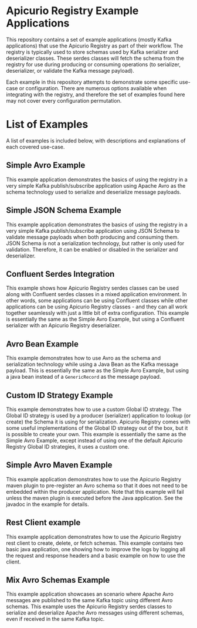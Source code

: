 # Apicurio Registry Example Applications
This repository contains a set of example applications (mostly Kafka applications) that use the
Apicurio Registry as part of their workflow.  The registry is typically used to store schemas 
used by Kafka serializer and deserializer classes.  These serdes classes will fetch the schema
from the registry for use during producing or consuming operations (to serializer, deserializer, 
or validate the Kafka message payload).

Each example in this repository attempts to demonstrate some specific use-case or configuration.
There are numerous options available when integrating with the registry, and therefore the set
of examples found here may not cover every configuration permutation.

# List of Examples
A list of examples is included below, with descriptions and explanations of each covered use-case.

## Simple Avro Example
This example application demonstrates the basics of using the registry in a very simple Kafka 
publish/subscribe application using Apache Avro as the schema technology used to serialize 
and deserialize message payloads.  

## Simple JSON Schema Example
This example application demonstrates the basics of using the registry in a very simple Kafka 
publish/subscribe application using JSON Schema to validate message payloads when both producing 
and consuming them.  JSON Schema is not a serialization technology, but rather is only used for
validation. Therefore, it can be enabled or disabled in the serializer and deserializer.

## Confluent Serdes Integration
This example shows how Apicurio Registry serdes classes can be used along with Confluent serdes
classes in a mixed application environment.  In other words, some applications can be using
Confluent classes while other applications can be using Apicurio Registry classes - and they
can all work together seamlessly with just a little bit of extra configuration.  This example
is essentially the same as the Simple Avro Example, but using a Confluent serializer with an
Apicurio Registry deserializer.

## Avro Bean Example
This example demonstrates how to use Avro as the schema and serialization technology while 
using a Java Bean as the Kafka message payload.  This is essentially the same as the Simple
Avro Example, but using a java bean instead of a `GenericRecord` as the message payload.

## Custom ID Strategy Example
This example demonstrates how to use a custom Global ID strategy.  The Global ID strategy is
used by a producer (serializer) application to lookup (or create) the Schema it is using for
serialization.  Apicurio Registry comes with some useful implementations of the Global ID
strategy out of the box, but it is possible to create your own.  This example is essentially
the same as the Simple Avro Example, except instead of using one of the default Apicurio
Registry Global ID strategies, it uses a custom one.

## Simple Avro Maven Example
This example application demonstrates how to use the Apicurio Registry maven plugin to 
pre-register an Avro schema so that it does not need to be embedded within the producer
application.  Note that this example will fail unless the maven plugin is executed before
the Java application. See the javadoc in the example for details.

## Rest Client example
This example application demonstrates how to use the Apicurio Registry rest client to create, 
delete, or fetch schemas. This example contains two basic java application, one showing how to 
improve the logs by logging all the request and response headers and a basic example on how to 
use the client.

## Mix Avro Schemas Example
This example application showcases an scenario where Apache Avro messages are published to the same
Kafka topic using different Avro schemas. This example uses the Apicurio Registry serdes classes to serialize
and deserialize Apache Avro messages using different schemas, even if received in the same Kafka topic.